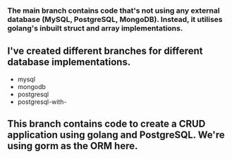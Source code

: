 ### The main branch contains code that's not using any external database (MySQL, PostgreSQL, MongoDB). Instead, it utilises golang's inbuilt struct and array implementations.

## I've created different branches for different database implementations.

- mysql
- mongodb
- postgresql
- postgresql-with-

## This branch contains code to create a CRUD application using golang and PostgreSQL. We're using gorm as the ORM here.
